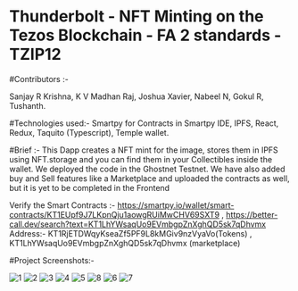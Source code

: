 # Thunderbolt -  NFT Minting on the Tezos Blockchain - FA 2 standards - TZIP12

#Contributors :-

Sanjay R Krishna,
K V Madhan Raj,
Joshua Xavier,
Nabeel N,
Gokul R,
Tushanth.


#Technologies used:- 
Smartpy for Contracts in Smartpy IDE,
IPFS,
React,
Redux,
Taquito (Typescript),
Temple wallet.

#Brief :-
This Dapp creates a NFT mint for the image, stores them in IPFS using NFT.storage and you can find them in your Collectibles inside the wallet.
We deployed the code in the Ghostnet Testnet.
We have also added buy and Sell features like a Marketplace and uploaded the contracts as well, but it is yet to be completed in the Frontend

Verify the Smart Contracts :- https://smartpy.io/wallet/smart-contracts/KT1EUpf9J7LKpnQju1aowgRUiMwCHV69SXT9 , https://better-call.dev/search?text=KT1LhYWsaqUo9EVmbgpZnXghQD5sk7qDhvmx
Address:- KT1RjETDWqyKseaZf5PF9L8kMGiv9nzVyaVo(Tokens) , KT1LhYWsaqUo9EVmbgpZnXghQD5sk7qDhvmx (marketplace)



#Project Screenshots:- 

![1](https://user-images.githubusercontent.com/83569612/196019934-d6b4e502-543e-45e7-8467-9a48f275cfff.png)
![2](https://user-images.githubusercontent.com/83569612/196019936-6b46d86c-fa2a-40ee-86e1-8b7ac15080c5.png)
![3](https://user-images.githubusercontent.com/83569612/196019937-bf4fdbf0-4fbb-419f-a750-ac317d4188bf.png)
![4](https://user-images.githubusercontent.com/83569612/196019938-6cc80bc8-861d-47ad-9348-6f3ca557d2af.png)
![5](https://user-images.githubusercontent.com/83569612/196020182-ff95441b-e777-4279-9981-61639815635e.png)
![8](https://user-images.githubusercontent.com/83569612/196032167-584c4b04-9a4b-4ca8-9242-2829a34e87a4.png)
![6](https://user-images.githubusercontent.com/83569612/196020185-79c445ea-e35a-4fd1-8255-810d31cd22b2.png)
![7](https://user-images.githubusercontent.com/83569612/196020186-62fc9062-315d-40f3-b482-b708bbd269a1.png)


